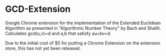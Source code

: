 # GCD-Extension
Google Chrome extension for the implementation of the Extended Euclidean Algorithm as presented in "Algorithmic Number Theory" by Bach and Shallit.
Calculates gcd(u,v)=d and a,b that satisfy au+bv=d.

Due to the initial cost of $5 for putting a Chrome Extension on the extension store, this has not yet been released.
